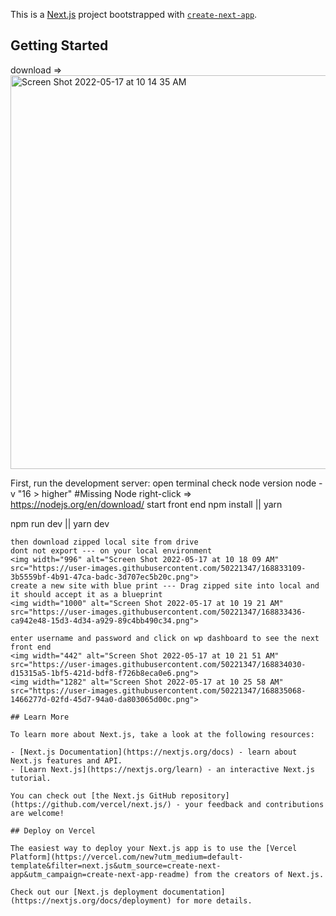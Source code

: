 This is a [Next.js](https://nextjs.org/) project bootstrapped with [`create-next-app`](https://github.com/vercel/next.js/tree/canary/packages/create-next-app).

## Getting Started
download =>
<img width="630" alt="Screen Shot 2022-05-17 at 10 14 35 AM" src="https://user-images.githubusercontent.com/50221347/168832301-45947e59-65fe-4e13-bb2d-4360de0be8f6.png">

First, run the development server:
open terminal check node version 
node -v  "16 > higher"
#Missing Node right-click => https://nodejs.org/en/download/ 
start front end 
npm install || yarn 

npm run dev || yarn dev
```
then download zipped local site from drive 
dont not export --- on your local environment 
<img width="996" alt="Screen Shot 2022-05-17 at 10 18 09 AM" src="https://user-images.githubusercontent.com/50221347/168833109-3b5559bf-4b91-47ca-badc-3d707ec5b20c.png">
create a new site with blue print --- Drag zipped site into local and it should accept it as a blueprint
<img width="1000" alt="Screen Shot 2022-05-17 at 10 19 21 AM" src="https://user-images.githubusercontent.com/50221347/168833436-ca942e48-15d3-4d34-a929-89c4bb490c34.png">

enter username and password and click on wp dashboard to see the next front end 
<img width="442" alt="Screen Shot 2022-05-17 at 10 21 51 AM" src="https://user-images.githubusercontent.com/50221347/168834030-d15315a5-1bf5-421d-bdf8-f726b8eca0e6.png">
<img width="1282" alt="Screen Shot 2022-05-17 at 10 25 58 AM" src="https://user-images.githubusercontent.com/50221347/168835068-1466277d-02fd-45d7-94a0-da803065d00c.png">

## Learn More

To learn more about Next.js, take a look at the following resources:

- [Next.js Documentation](https://nextjs.org/docs) - learn about Next.js features and API.
- [Learn Next.js](https://nextjs.org/learn) - an interactive Next.js tutorial.

You can check out [the Next.js GitHub repository](https://github.com/vercel/next.js/) - your feedback and contributions are welcome!

## Deploy on Vercel

The easiest way to deploy your Next.js app is to use the [Vercel Platform](https://vercel.com/new?utm_medium=default-template&filter=next.js&utm_source=create-next-app&utm_campaign=create-next-app-readme) from the creators of Next.js.

Check out our [Next.js deployment documentation](https://nextjs.org/docs/deployment) for more details.
